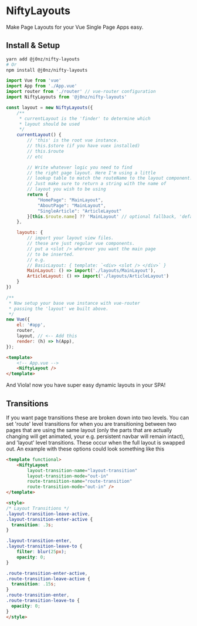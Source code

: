 # NiftyLayouts

Make Page Layouts for your Vue Single Page Apps easy.

## Install & Setup
```sh
yarn add @j0nz/nifty-layouts
# Or
npm install @j0nz/nifty-layouts
```

```js
import Vue from 'vue'
import App from './App.vue'
import router from './router' // vue-router configuration
import NiftyLayouts from '@j0nz/nifty-layouts'

const layout = new NiftyLayouts({
    /**
     * currentLayout is the 'finder' to determine which
     * layout should be used
     */
    currentLayout() {
        // 'this' is the root vue instance.
        // this.$store (if you have vuex installed)
        // this.$route
        // etc

        // Write whatever logic you need to find
        // the right page layout. Here I'm using a little
        // lookup table to match the routeName to the layout component.
        // Just make sure to return a string with the name of
        // layout you wish to be using
        return {
            "HomePage": "MainLayout",
            "AboutPage": "MainLayout",
            "SingleArticle": "ArticleLayout"
        }[this.$route.name] ?? 'MainLayout' // optional fallback, 'default route'
    },

    layouts: {
        // import your layout view files.
        // these are just regular vue components.
        // put a <slot /> wherever you want the main page
        // to be inserted.
        // e.g.
        // BasicLayout: { template: `<div> <slot /> </div>` }
        MainLayout: () => import('./layouts/MainLayout'),
        ArticleLayout: () => import('./layouts/ArticleLayout')
    }
})

/**
 * Now setup your base vue instance with vue-router
 * passing the 'layout' we built above.
 */
new Vue({
    el: '#app',
    router,
    layout, // <-- Add this
    render: (h) => h(App),
});
```

```html
<template>
    <!-- App.vue -->
    <NiftyLayout />
</template>
```

And Viola! now you have super easy dynamic layouts in your SPA!

## Transitions

If you want page transitions these are broken down into two levels.
You can set 'route' level transitions for when you are transitioning
between two pages that are using the same layout (only the parts
that are actually changing will get animated, your e.g. persistent navbar
will remain intact), and 'layout' level transitions. These occur when the full
layout is swapped out. An example with these options could look something like this
```html
<template functional>
    <NiftyLayout
        layout-transition-name="layout-transition"
        layout-transition-mode="out-in"
        route-transition-name="route-transition"
        route-transition-mode="out-in" />
</template>

<style>
/* Layout Transitions */
.layout-transition-leave-active,
.layout-transition-enter-active {
  transition: .3s;
}

.layout-transition-enter,
.layout-transition-leave-to {
    filter: blur(25px);
    opacity: 0;
}

.route-transition-enter-active,
.route-transition-leave-active {
  transition: .15s;
}
.route-transition-enter,
.route-transition-leave-to {
  opacity: 0;
}
</style>
